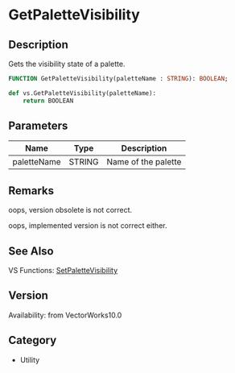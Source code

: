 # GetPaletteVisibility

## Description
Gets the visibility state of a palette.

```pascal
FUNCTION GetPaletteVisibility(paletteName : STRING): BOOLEAN;
```

```python
def vs.GetPaletteVisibility(paletteName):
    return BOOLEAN
```

## Parameters
|Name|Type|Description|
|---|---|---|
|paletteName|STRING|Name of the palette|

## Remarks
oops, version obsolete is not correct.



oops, implemented version is not correct either.

## See Also
VS Functions:
[SetPaletteVisibility](SetPaletteVisibility.md)

## Version
Availability: from VectorWorks10.0

## Category
* Utility

